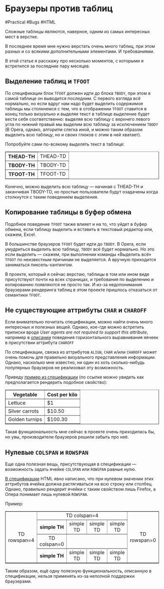 # Браузеры против таблиц

#Practical #Bugs #HTML

Сложные таблицы являются, наверное, одним из самых интересных мест в верстке.

В последнее время мне нужно верстать очень много таблиц, при этом разных и со всякими дополнительными элементами. И требованиями.

В этой статье я расскажу про несколько моментов, с которыми я встретился за последние пару месяцев.

## Выделение таблиц и `TFOOT`

По спецификации блок `TFOOT` должен идти до блока `TBODY`, при этом в самой таблице он выводится последним. С первого взгляда всё нормально, но если вдруг нам надо будет выделить содержимое таблицы мы столкнемся с тем, что в отображении `TFOOT` ставится в конец только визуально и выделяя текст в таблице выделение будет вести себя соответственно: выделяя всю таблицу с верхнего левого угла по нижний правый мы выделим всю таблицу за исключением `TBODY` (В Opera, однако, алгоритм слегка иной, и можно таким образом выделить всю таблицу, но и своих глюков с этим в ней хватает).

Попробуйте сами по-всякому выделять текст в таблице:

<table border="1">
    <thead>
        <tr>
            <th>THEAD-TH</th>
            <td>THEAD-TD</td>
        </tr>
    </thead>
    <tfoot>
        <tr>
            <th>TFOOT-TH</th>
            <td>TFOOT-TD</td>
        </tr>
    </tfoot>
    <tbody>
        <tr>
            <th>TBODY-TH</th>
            <td>TBODY-TD</td>
        </tr>
    </tbody>
</table>

Конечно, можно выделить всю таблицу — начиная с THEAD-TH и заканчивая TBODY-TD, но простые пользователи будут озадачены когда столкнутся с таким поведением выделения.

## Копирование таблицы в буфер обмена

Подобное поведение `TFOOT` также влияет и на то, что уйдет в буфер обмена, если таблицу выделить и вставить в текстовый редактор или, скажем, Excel.

В большинстве браузеров `TFOOT` будет идти до `TBODY`. В Opera, если умудриться выделить всю таблицу, `TBODY` всё будет нормально. Но это если выделить — скажем, при выполнении команды «Выделить всё» `TFOOT` по неизвестным причинам не выделяется. А вручную приходится заниматься пиксель-хантингом.

В проекте, который я сейчас верстаю, таблицы в том или ином виде присутствуют почти на всех страницах, и требования по выделению и копированию появляются не просто так. И из-за недопонимания браузерами рендеринга таблиц в этом проекте пришлось отказаться от семантики `TFOOT`.

## Не существующие аттрибуты `CHAR` и `CHAROFF`

Если внимательно почитать спецификации, можно найти очень много интересных и полезных вещей. Однако, кое-где можно встретить приписки вроде _User agents are not required to support this attribute_, например в [описании](http://www.w3.org/TR/html401/struct/tables.html#adef-charoff) поведения горизонтального выравнивания яячеек в присутствии аттрибута `CHAROFF`

По спецификации, связка из аттрибутов `ALIGN`, `CHAR` и/или `CHAROFF` может очень помочь для правильно визуального представления информации. Однако, насколько мне известно, ни один из хоть сколько-нибудь популярных браузеров не реализовал эту возможность.

Приведу [пример из спецификации](http://www.w3.org/TR/html401/struct/tables.html#adef-charoff) (по ссылке можно увидеть как предполагается рендерить подобное свойство):

<table border="1">
    <colgroup>
        <col />
        <col align="char" char="." />
    </colgroup>
    <thead>
        <tr>
            <th>Vegetable</th>
            <th>Cost per kilo</th>
        </tr>
        </thead>
    <tbody>
        <tr>
            <td>Lettuce</td>
            <td>$1</td>
        </tr>
        <tr>
            <td>Silver carrots</td>
            <td>$10.50</td>
        </tr>
        <tr>
            <td>Golden turnips</td>
            <td>$100.30</td>
        </tr>
    </tbody>
</table>

Такая функциональность мне сейчас в проекте очень приходилась бы, но увы, производители браузеров решили забыть про неё.

## Нулевые `COLSPAN` и `ROWSPAN`

Еще одна полезная вещь, присутствующая в спецификации — возможность задать ячейке `COLSPAN` или `ROWSPAN` равные нулю.

[В спецификации](http://www.w3.org/TR/html401/struct/tables.html#adef-rowspan) HTML явно написано, что при нулевом значении этих аттрибутов ячейка должна растягиваться на всю строку или столбец. Однако, правильно рендерит ячейки с таким свойством лишь Firefox, а Опера понимает лишь нулевой `ROWSPAN`.

Пример:

<table border="1">
    <tbody align="center">
        <tr>
            <td rowspan="4">TD rowspan=4</td>
            <td colspan="4">TD colspan=4</td>
            <td rowspan="0">TD rowspan=0</td>
        </tr>
        <tr>
            <th>simple TH</th>
            <td>simple TD</td>
            <td>simple TD</td>
            <td>simple TD</td>
        </tr>
        <tr>
            <td colspan="0">TD colspan=0</td>
        </tr>
        <tr>
            <th>simple TH</th>
            <td>simple TD</td>
            <td>simple TD</td>
            <td>simple TD</td>
        </tr>
    </tbody>
</table>

Таким образом, ещё одну полезную функциональность, описанную в спецификации, нельзя применять из-за неполной поддержки браузерами.

